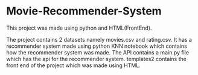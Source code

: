 # Movie-Recommender-System
This project was made using python and HTML(FrontEnd).

The project contains 2 datasets namely movies.csv and rating.csv.
It has a recommender system made using python KNN notebook which contains how the recommender system was made.
The API contains a main.py file which has the api for the recommender system.
templates2 contains the front end of the project which was made using HTML.

